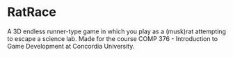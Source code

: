 # RatRace
A 3D endless runner-type game in which you play as a (musk)rat attempting to escape a science lab. Made for the course COMP 376 - Introduction to Game Development at Concordia University.

